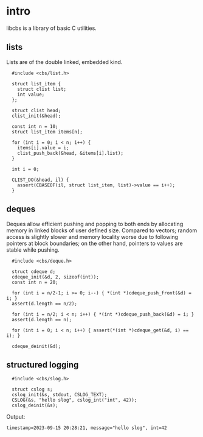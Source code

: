 # intro
libcbs is a library of basic C utilities.

## lists
Lists are of the double linked, embedded kind.

```
  #include <cbs/list.h>

  struct list_item {
    struct clist list;
    int value;
  };

  struct clist head;
  clist_init(&head);

  const int n = 10;
  struct list_item items[n];
  
  for (int i = 0; i < n; i++) {
    items[i].value = i;
    clist_push_back(&head, &items[i].list);
  }

  int i = 0;
  
  CLIST_DO(&head, il) {
    assert(CBASEOF(il, struct list_item, list)->value == i++);
  }
```

## deques
Deques allow efficient pushing and popping to both ends by allocating memory in linked blocks of user defined size. Compared to vectors; random access is slightly slower and memory locality worse due to following pointers at block boundaries; on the other hand, pointers to values are stable while pushing.

```
  #include <cbs/deque.h>
  
  struct cdeque d;
  cdeque_init(&d, 2, sizeof(int));
  const int n = 20;

  for (int i = n/2-1; i >= 0; i--) { *(int *)cdeque_push_front(&d) = i; }
  assert(d.length == n/2);

  for (int i = n/2; i < n; i++) { *(int *)cdeque_push_back(&d) = i; }
  assert(d.length == n);

  for (int i = 0; i < n; i++) { assert(*(int *)cdeque_get(&d, i) == i); }

  cdeque_deinit(&d);
```

## structured logging

```
  #include <cbs/slog.h>
  
  struct cslog s;
  cslog_init(&s, stdout, CSLOG_TEXT);
  CSLOG(&s, "hello slog", cslog_int("int", 42));
  cslog_deinit(&s);
```

Output:
```
timestamp=2023-09-15 20:28:21, message="hello slog", int=42
```
